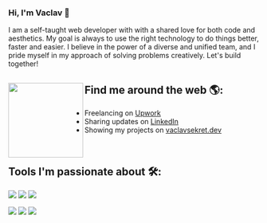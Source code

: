 ### Hi, I'm Vaclav 👋

I am a self-taught web developer with with a shared love for both code and aesthetics. My goal is always to use the right technology to do things better, faster and easier. I believe in the power of a diverse and unified team, and I pride myself in my approach of solving problems creatively. Let's build together!<br />

## Find me around the web 🌎: <a href="https://github.com/sponsors/VasekS/"><img align="left" width="150" height="150" src="https://octodex.github.com/images/daftpunktocat-thomas.gif"></a>
- Freelancing on <a href="https://www.upwork.com/freelancers/vaclavsekret">Upwork</a>
- Sharing updates on <a href="https://www.linkedin.com/in/vaclavsekret/">LinkedIn</a>
- Showing my projects on <a href="https://www.vaclavsekret.dev">vaclavsekret.dev</a>
<br />

## Tools I'm passionate about 🛠:

![](https://img.shields.io/badge/CSS-Sass-%23CD6799)
![](https://img.shields.io/badge/JavaScript-React-%2361DBFB)
![](https://img.shields.io/badge/Shopify-Liquid-%2364943E)

![](https://img.shields.io/badge/JavaScript-TypeScript-%232F74C0)
![](https://img.shields.io/badge/JavaScript-Webpack-%23d2d1d1)
![](https://img.shields.io/badge/JavaScript-Jest-%23ffce00)
